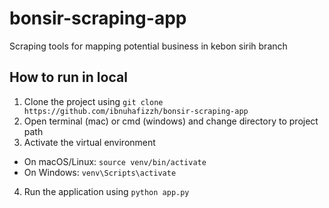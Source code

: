 # bonsir-scraping-app
Scraping tools for mapping potential business in kebon sirih branch

## How to run in local
1. Clone the project using ```git clone https://github.com/ibnuhafizzh/bonsir-scraping-app```
2. Open terminal (mac) or cmd (windows) and change directory to project path
3. Activate the virtual environment
- On macOS/Linux:
```source venv/bin/activate```
- On Windows:
```venv\Scripts\activate```
4. Run the application using ```python app.py```
